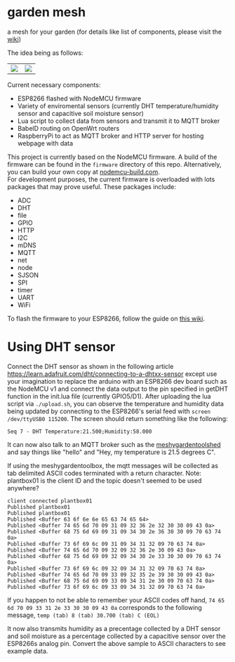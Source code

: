 # garden mesh
a mesh for your garden (for details like list of components, please visit the [wiki](../../wiki))

The idea being as follows:  

<table><tr>
<td><img src="https://github.com/sudomesh/gardenmesh/raw/master/disaster-plant.dot.png"></td>
<td><img src="https://github.com/sudomesh/gardenmesh/raw/master/tomato-plant.png"></td>
</tr>
</table>

Current necessary components:
 * ESP8266 flashed with NodeMCU firmware
 * Variety of enviromental sensors (currently DHT temperature/humidity sensor and capacitive soil moisture sensor)
 * Lua script to collect data from sensors and transmit it to MQTT broker
 * BabelD routing on OpenWrt routers
 * RaspberryPi to act as MQTT broker and HTTP server for hosting webpage with data


This project is currently based on the NodeMCU firmware. A build of the firmware can be found in the `firmware` directory of this repo. Alternatively, you can build your own copy at [nodemcu-build.com](https://nodemcu-build.com/).   
For development purposes, the current firmware is overloaded with lots packages that may prove useful. These packages include:  

 * ADC
 * DHT 
 * file
 * GPIO
 * HTTP
 * I2C
 * mDNS
 * MQTT
 * net
 * node
 * SJSON
 * SPI
 * timer
 * UART
 * WiFi

To flash the firmware to your ESP8266, follow the guide on [this wiki](https://github.com/sudomesh/disaster-radio-nodemcu/wiki).

# Using DHT sensor
Connect the DHT sensor as shown in the following article https://learn.adafruit.com/dht/connecting-to-a-dhtxx-sensor except 
use your imagination to replace the arduino with an ESP8266 dev board such as the NodeMCU v1 and connect
the data output to the pin specified in getDHT function in the init.lua file (currently GPIO5/D1).
After uploading the lua script via ```./upload.sh```, you can observe the temperature and humidity data being updated by connecting to 
the ESP8266's serial feed with ```screen /dev/ttyUSB0 115200```. The screen should return something like the following:

```
Seq 7 - DHT Temperature:21.500;Humidity:58.000
```

It can now also talk to an MQTT broker such as the [meshygardentoolshed](https://github.com/sudomesh/meshygardentoolshed) and say things
like "hello" and "Hey, my temperature is 21.5 degrees C".  

If using the meshygardentoolbox, the mqtt messages will be collected as tab delimited ASCII codes terminated with a return character. Note: plantbox01 is the client ID and the topic doesn't seemed to be used anywhere? 

```
client connected plantbox01
Published plantbox01
Published plantbox01
Published <Buffer 63 6f 6e 6e 65 63 74 65 64>
Published <Buffer 74 65 6d 70 09 31 09 32 36 2e 32 30 30 09 43 0a>
Published <Buffer 68 75 6d 69 09 31 09 34 30 2e 36 30 30 09 70 63 74 0a>
Published <Buffer 73 6f 69 6c 09 31 09 34 31 32 09 70 63 74 0a>
Published <Buffer 74 65 6d 70 09 32 09 32 36 2e 30 09 43 0a>
Published <Buffer 68 75 6d 69 09 32 09 34 30 2e 33 30 30 09 70 63 74 0a>
Published <Buffer 73 6f 69 6c 09 32 09 34 31 32 09 70 63 74 0a>
Published <Buffer 74 65 6d 70 09 33 09 32 35 2e 39 30 30 09 43 0a>
Published <Buffer 68 75 6d 69 09 33 09 34 31 2e 30 09 70 63 74 0a>
Published <Buffer 73 6f 69 6c 09 33 09 34 31 32 09 70 63 74 0a>
```

If you happen to not be able to remember your ASCII codes off hand, ```74 65 6d 70 09 33 31 2e 33 30 30 09 43 0a``` corresponds to the following message, ```temp (tab) 8 (tab) 30.700 (tab) C (EOL)```

It now also transmits humidity as a precentage collected by a DHT sensor and soil moisture as a percentage collected by a capacitive sensor over the ESP8266s analog pin. Convert the above sample to ASCII characters to see example data.


